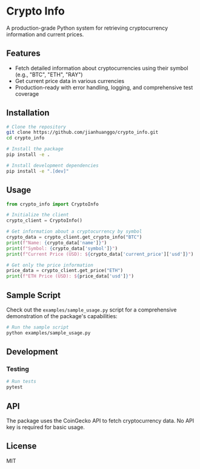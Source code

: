 # Crypto Info

A production-grade Python system for retrieving cryptocurrency information and current prices.

## Features

- Fetch detailed information about cryptocurrencies using their symbol (e.g., "BTC", "ETH", "RAY")
- Get current price data in various currencies
- Production-ready with error handling, logging, and comprehensive test coverage

## Installation

```bash
# Clone the repository
git clone https://github.com/jianhuanggo/crypto_info.git
cd crypto_info

# Install the package
pip install -e .

# Install development dependencies
pip install -e ".[dev]"
```

## Usage

```python
from crypto_info import CryptoInfo

# Initialize the client
crypto_client = CryptoInfo()

# Get information about a cryptocurrency by symbol
crypto_data = crypto_client.get_crypto_info("BTC")
print(f"Name: {crypto_data['name']}")
print(f"Symbol: {crypto_data['symbol']}")
print(f"Current Price (USD): ${crypto_data['current_price']['usd']}")

# Get only the price information
price_data = crypto_client.get_price("ETH")
print(f"ETH Price (USD): ${price_data['usd']}")
```

## Sample Script

Check out the `examples/sample_usage.py` script for a comprehensive demonstration of the package's capabilities:

```bash
# Run the sample script
python examples/sample_usage.py
```

## Development

### Testing

```bash
# Run tests
pytest
```

## API

The package uses the CoinGecko API to fetch cryptocurrency data. No API key is required for basic usage.

## License

MIT
